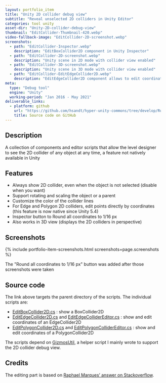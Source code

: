 ```yaml
---
layout: portfolio_item
title: "Unity 2D collider debug view"
subtitle: "Reveal unselected 2D colliders in Unity Editor"
categories: tool unity
asset-dir: "Unity-2D-collider-debug-view"
thumbnail: "EditCollider-Thumbnail-420.webp"
video-fallback-image: "EditCollider-2D-screenshot.webp"
screenshots:
  - path: "EditCollider-Inspector.webp"
    description: "EditBoxCollider2D component in Unity Inspector"
  - path: "EditCollider-2D-screenshot.webp"
    description: "Unity scene in 2D mode with collider view enabled"
  - path: "EditCollider-3D-screenshot.webp"
    description: "Unity scene in 3D mode with collider view enabled"
  - path: "EditCollider-EditEdgeCollider2D.webp"
    description: "EditEdgeCollider2D component allows to edit coordinates and always view the edge"
meta:
  type: "Debug tool"
  engine: "Unity"
  working-period: "Jan 2016 - May 2021"
deliverable_links:
  - platform: github
    url: "https://github.com/hsandt/hyper-unity-commons/tree/develop/Runtime/Debug"
    title: Source code on GitHub
---
```


## Description

A collection of components and editor scripts that allow the level designer to see the 2D collider of any object at any time, a feature not natively available in Unity

## Features

- Always show 2D collider, even when the object is not selected (disable when you want)
- Support rotating and scaling the object or a parent
- Customize the color of the collider lines
- For Edge and Polygon 2D colliders, edit points directly by coordinates (this feature is now native since Unity 5.4)
- Inspector button to Round all coordinates to 1/16 px
- Also works in 3D view (displays the 2D colliders in perspective)

## Screenshots

{% include portfolio-item-screenshots.html screenshots=page.screenshots %}

<figcaption>The "Round all coordinates to 1/16 px" button was added after those screenshots were taken</figcaption>

## Source code

The link above targets the parent directory of the scripts. The individual scripts are:

- [EditBoxCollider2D.cs](https://github.com/hsandt/hyper-unity-commons/tree/develop/Runtime/Debug/EditBoxCollider2D.cs) : show a BoxCollider2D
- [EditEdgeCollider2D.cs](https://github.com/hsandt/hyper-unity-commons/tree/develop/Runtime/Debug/EditEdgeCollider2D.cs) and [EditEdgeColliderEditor.cs](https://github.com/hsandt/hyper-unity-commons/tree/develop/Runtime/Debug/Editor/EditEdgeCollider2DEditor.cs) : show and edit coordinates of an EdgeCollider2D
- [EditPolygonCollider2D.cs](https://github.com/hsandt/hyper-unity-commons/tree/develop/Runtime/Debug/EditPolygonCollider2D.cs) and [EditPolygonColliderEditor.cs](https://github.com/hsandt/hyper-unity-commons/tree/develop/Runtime/Debug/Editor/EditPolygonCollider2DEditor.cs) : show and edit coordinates of a PolygonCollider2D

The scripts depend on [GizmosUtil](https://github.com/hsandt/hyper-unity-commons/tree/develop/Runtime/Helper/Util/GizmosUtil.cs), a helper script I mainly wrote to support the 2D collider debug view.

## Credits

The editing part is based on [Raphael Marques’ answer on Stackoverflow](http://stackoverflow.com/questions/29819697/manually-edit-unity3d-collider-coordinates).
